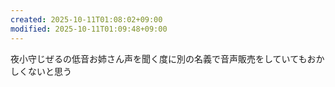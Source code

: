 ```yaml
---
created: 2025-10-11T01:08:02+09:00
modified: 2025-10-11T01:09:48+09:00
---
```


夜小守じぜるの低音お姉さん声を聞く度に別の名義で音声販売をしていてもおかしくないと思う
